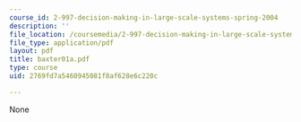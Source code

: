 ```yaml
---
course_id: 2-997-decision-making-in-large-scale-systems-spring-2004
description: ''
file_location: /coursemedia/2-997-decision-making-in-large-scale-systems-spring-2004/2769fd7a5460945081f8af628e6c220c_baxter01a.pdf
file_type: application/pdf
layout: pdf
title: baxter01a.pdf
type: course
uid: 2769fd7a5460945081f8af628e6c220c

---
```

None